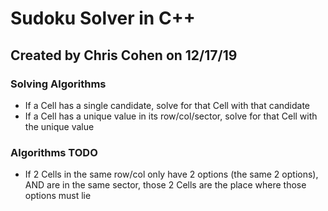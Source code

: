 # Sudoku Solver in C++
## Created by Chris Cohen on 12/17/19

### Solving Algorithms
- If a Cell has a single candidate, solve for that Cell with that candidate
- If a Cell has a unique value in its row/col/sector, solve for that Cell with the unique value

### Algorithms TODO
- If 2 Cells in the same row/col only have 2 options (the same 2 options), AND are in the same sector, those 2 Cells are the place where those options must lie
